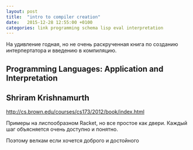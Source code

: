 ```yaml
---
layout: post
title:  "intro to compiler creation"
date:   2015-12-28 12:55:00 +0100
categories: link programming schema lisp eval interpretation
---
```


На удивление годная, но не очень раскрученная книга по созданию интерпертатора и введению в компиляцию.

## Programming Languages: Application and Interpretation
## Shriram Krishnamurth

http://cs.brown.edu/courses/cs173/2012/book/index.html

Примеры на лиспообразном Racket, но все простое как двери. Каждый шаг объясняется очень доступно и понятно.

Поэтому велкам если хочется доброго и достойного
